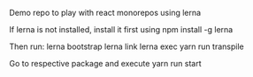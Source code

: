 Demo repo to play with react monorepos using lerna

If lerna is not installed, install it first using npm install -g lerna

Then run:
lerna bootstrap
lerna link
lerna exec yarn run transpile

Go to respective package and execute
yarn run start
